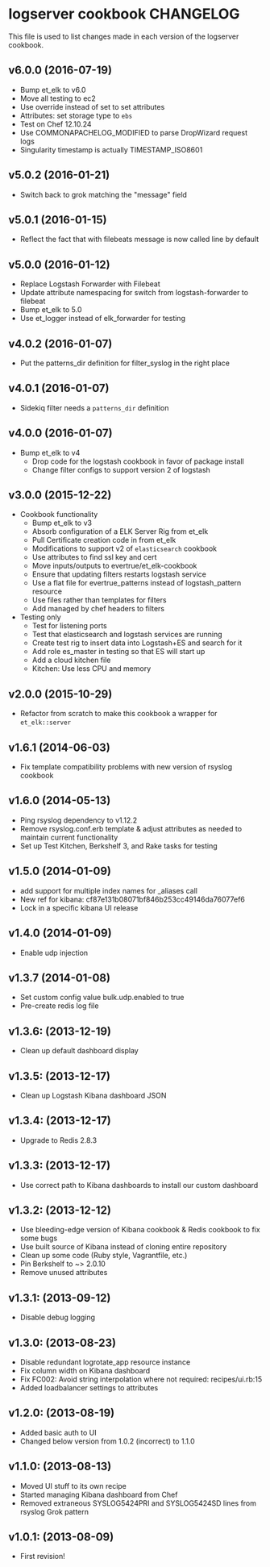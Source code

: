 logserver cookbook CHANGELOG
============================
This file is used to list changes made in each version of the logserver cookbook.

v6.0.0 (2016-07-19)
-------------------
* Bump et_elk to v6.0
* Move all testing to ec2
* Use override instead of set to set attributes
* Attributes: set storage type to `ebs`
* Test on Chef 12.10.24
* Use COMMONAPACHELOG_MODIFIED to parse DropWizard request logs
* Singularity timestamp is actually TIMESTAMP_ISO8601

v5.0.2 (2016-01-21)
-------------------
* Switch back to grok matching the "message" field

v5.0.1 (2016-01-15)
-------------------
* Reflect the fact that with filebeats message is now called line by default

v5.0.0 (2016-01-12)
-------------------
* Replace Logstash Forwarder with Filebeat
* Update attribute namespacing for switch from logstash-forwarder to filebeat
* Bump et_elk to 5.0
* Use et_logger instead of elk_forwarder for testing

v4.0.2 (2016-01-07)
-------------------
* Put the patterns_dir definition for filter_syslog in the right place

v4.0.1 (2016-01-07)
-------------------
* Sidekiq filter needs a `patterns_dir` definition

v4.0.0 (2016-01-07)
-------------------
* Bump et_elk to v4
    - Drop code for the logstash cookbook in favor of package install
    - Change filter configs to support version 2 of logstash

v3.0.0 (2015-12-22)
-------------------
* Cookbook functionality
    - Bump et_elk to v3
    - Absorb configuration of a ELK Server Rig from et_elk
    - Pull Certificate creation code in from et_elk
    - Modifications to support v2 of `elasticsearch` cookbook
    - Use attributes to find ssl key and cert
    - Move inputs/outputs to evertrue/et_elk-cookbook
    - Ensure that updating filters restarts logstash service
    - Use a flat file for evertrue_patterns instead of logstash_pattern resource
    - Use files rather than templates for filters
    - Add managed by chef headers to filters
* Testing only
    - Test for listening ports
    - Test that elasticsearch and logstash services are running
    - Create test rig to insert data into Logstash+ES and search for it
    - Add role es_master in testing so that ES will start up
    - Add a cloud kitchen file
    - Kitchen: Use less CPU and memory

v2.0.0 (2015-10-29)
-------------------

* Refactor from scratch to make this cookbook a wrapper for `et_elk::server`

v1.6.1 (2014-06-03)
-------------------

* Fix template compatibility problems with new version of rsyslog cookbook

v1.6.0 (2014-05-13)
-------------------

* Ping rsyslog dependency to v1.12.2
* Remove rsyslog.conf.erb template & adjust attributes as needed to maintain current functionality
* Set up Test Kitchen, Berkshelf 3, and Rake tasks for testing


v1.5.0 (2014-01-09)
------------------

* add support for multiple index names for _aliases call
* New ref for kibana: cf87e131b08071bf846b253cc49146da76077ef6
* Lock in a specific kibana UI release

v1.4.0 (2014-01-09)
------------------

* Enable udp injection

v1.3.7 (2014-01-08)
------------------

* Set custom config value bulk.udp.enabled to true
* Pre-create redis log file

v1.3.6: (2013-12-19)
-------------------

* Clean up default dashboard display

v1.3.5: (2013-12-17)
-------------------

* Clean up Logstash Kibana dashboard JSON

v1.3.4: (2013-12-17)
-------------------

* Upgrade to Redis 2.8.3

v1.3.3: (2013-12-17)
-------------------

* Use correct path to Kibana dashboards to install our custom dashboard

v1.3.2: (2013-12-12)
-------------------

* Use bleeding-edge version of Kibana cookbook & Redis cookbook to fix some bugs
* Use built source of Kibana instead of cloning entire repository
* Clean up some code (Ruby style, Vagrantfile, etc.)
* Pin Berkshelf to ~> 2.0.10
* Remove unused attributes

v1.3.1: (2013-09-12)
-------------------

* Disable debug logging

v1.3.0: (2013-08-23)
-------------------

* Disable redundant logrotate_app resource instance
* Fix column width on Kibana dashboard
* Fix FC002: Avoid string interpolation where not required: recipes/ui.rb:15
* Added loadbalancer settings to attributes

v1.2.0: (2013-08-19)
-------------------

* Added basic auth to UI
* Changed below version from 1.0.2 (incorrect) to 1.1.0

v1.1.0: (2013-08-13)
-------------------

* Moved UI stuff to its own recipe
* Started managing Kibana dashboard from Chef
* Removed extraneous SYSLOG5424PRI and SYSLOG5424SD lines from rsyslog Grok pattern

v1.0.1: (2013-08-09)
-------------------

* First revision!
